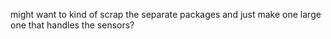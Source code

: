 might want to kind of scrap the separate packages and just make one large one that handles the sensors?

